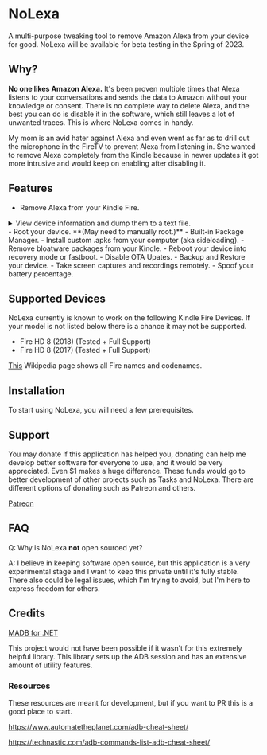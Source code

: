 # NoLexa
A multi-purpose tweaking tool to remove Amazon Alexa from your device for good. NoLexa will be available for beta testing in the Spring of 2023.

## Why?
**No one likes Amazon Alexa.** It's been proven multiple times that Alexa listens to your conversations and sends the data to Amazon without your knowledge or consent. There is no complete way to delete Alexa, and the best you can do is disable it in the software, which still leaves a lot of unwanted traces. This is where NoLexa comes in handy. 

My mom is an avid hater against Alexa and even went as far as to drill out the microphone in the FireTV to prevent Alexa from listening in. She wanted to remove Alexa completely from the Kindle because in newer updates it got more intrusive and would keep on enabling after disabling it. 


## Features
- Remove Alexa from your Kindle Fire.
<details>
<summary>View device information and dump them to a text file.</summary>
You will be able to view most information about your device.
</details>
- Root your device. **(May need to manually root.)**
- Built-in Package Manager.
- Install custom .apks from your computer (aka sideloading).
- Remove bloatware packages from your Kindle. 
- Reboot your device into recovery mode or fastboot.
- Disable OTA Upates.
- Backup and Restore your device.
- Take screen captures and recordings remotely.
- Spoof your battery percentage.
 
 ## Supported Devices
NoLexa currently is known to work on the following Kindle Fire Devices. If your model is not listed below there is a chance it may not be supported.

- Fire HD 8 (2018) (Tested + Full Support)
- Fire HD 8 (2017) (Tested + Full Support)

[This](https://en.wikipedia.org/wiki/Fire_HD) Wikipedia page shows all Fire names and codenames.

## Installation
To start using NoLexa, you will need a few prerequisites.

## Support
You may donate if this application has helped you, donating can help me develop better software for everyone to use, and it would be very appreciated. Even $1 makes a huge difference. These funds would go to better development of other projects such as Tasks and NoLexa. There are different options of donating such as Patreon and others.

[Patreon](https://patreon.com/byronbytes)

## FAQ

Q: Why is NoLexa **not** open sourced yet?

A: I believe in keeping software open source, but this application is a very experimental stage and I want to keep this private until it's fully stable. There also could be legal issues, which I'm trying to avoid, but I'm here to express freedom for others.

## Credits
[MADB for .NET](https://github.com/quamotion/madb)

This project would not have been possible if it wasn't for this extremely helpful library. This library sets up the ADB session and has an extensive amount of utility features.


### Resources
These resources are meant for development, but if you want to PR this is a good place to start.

https://www.automatetheplanet.com/adb-cheat-sheet/

https://technastic.com/adb-commands-list-adb-cheat-sheet/
